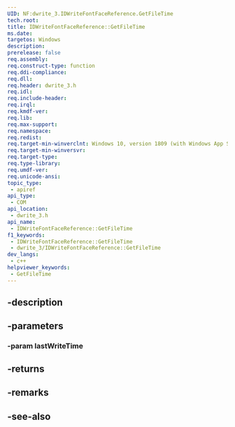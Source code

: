 ```yaml
---
UID: NF:dwrite_3.IDWriteFontFaceReference.GetFileTime
tech.root: 
title: IDWriteFontFaceReference::GetFileTime
ms.date: 
targetos: Windows
description: 
prerelease: false
req.assembly: 
req.construct-type: function
req.ddi-compliance: 
req.dll: 
req.header: dwrite_3.h
req.idl: 
req.include-header: 
req.irql: 
req.kmdf-ver: 
req.lib: 
req.max-support: 
req.namespace: 
req.redist: 
req.target-min-winverclnt: Windows 10, version 1809 (with Windows App SDK 0.5 or later)
req.target-min-winversvr: 
req.target-type: 
req.type-library: 
req.umdf-ver: 
req.unicode-ansi: 
topic_type:
 - apiref
api_type:
 - COM
api_location:
 - dwrite_3.h
api_name:
 - IDWriteFontFaceReference::GetFileTime
f1_keywords:
 - IDWriteFontFaceReference::GetFileTime
 - dwrite_3/IDWriteFontFaceReference::GetFileTime
dev_langs:
 - c++
helpviewer_keywords:
 - GetFileTime
---
```


## -description

## -parameters

### -param lastWriteTime

## -returns

## -remarks

## -see-also

